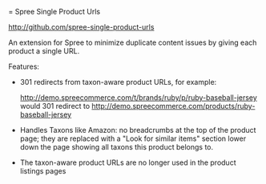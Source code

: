 = Spree Single Product Urls

http://github.com/spree-single-product-urls

An extension for Spree to minimize duplicate content issues by giving each 
product a single URL.

Features:

* 301 redirects from taxon-aware product URLs, for example:

  http://demo.spreecommerce.com/t/brands/ruby/p/ruby-baseball-jersey
  would 301 redirect to
  http://demo.spreecommerce.com/products/ruby-baseball-jersey

* Handles Taxons like Amazon: no breadcrumbs at the top of the product page; 
  they are replaced with a "Look for similar items" section
  lower down the page showing all taxons this product belongs to.

* The taxon-aware product URLs are no longer used in the product listings pages


